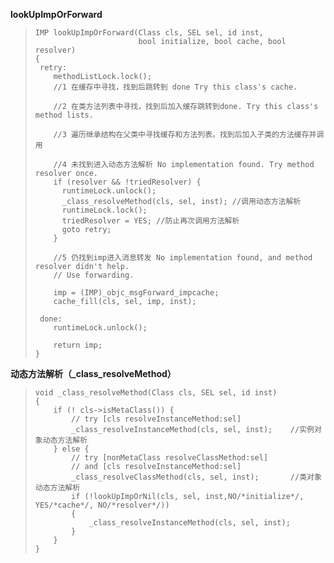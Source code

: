 **lookUpImpOrForward**

> ```
> IMP lookUpImpOrForward(Class cls, SEL sel, id inst, 
>                        bool initialize, bool cache, bool resolver)
> {
>  retry:
>     methodListLock.lock();
>     //1 在缓存中寻找，找到后跳转到 done Try this class's cache.
>
>     //2 在类方法列表中寻找，找到后加入缓存跳转到done. Try this class's method lists.
>
>     //3 遍历继承结构在父类中寻找缓存和方法列表。找到后加入子类的方法缓存并调用
>
>     //4 未找到进入动态方法解析 No implementation found. Try method resolver once.
>     if (resolver && !triedResolver) {
>       runtimeLock.unlock();
>       _class_resolveMethod(cls, sel, inst); //调用动态方法解析
>       runtimeLock.lock();
>       triedResolver = YES; //防止再次调用方法解析
>       goto retry;
>     }
>
>     //5 仍找到imp进入消息转发 No implementation found, and method resolver didn't help. 
>     // Use forwarding.
>
>     imp = (IMP)_objc_msgForward_impcache;
>     cache_fill(cls, sel, imp, inst);
>
>  done:
>     runtimeLock.unlock();
>
>     return imp;
> }
> ```

**动态方法解析（\_class\_resolveMethod）**

> ```
> void _class_resolveMethod(Class cls, SEL sel, id inst)
> {
>     if (! cls->isMetaClass()) {
>         // try [cls resolveInstanceMethod:sel]
>         _class_resolveInstanceMethod(cls, sel, inst);    //实例对象动态方法解析
>     } else {
>         // try [nonMetaClass resolveClassMethod:sel]
>         // and [cls resolveInstanceMethod:sel]
>         _class_resolveClassMethod(cls, sel, inst);       //类对象动态方法解析
>         if (!lookUpImpOrNil(cls, sel, inst,NO/*initialize*/, YES/*cache*/, NO/*resolver*/)) 
>         {
>             _class_resolveInstanceMethod(cls, sel, inst);
>         }
>     }
> }
> ```



